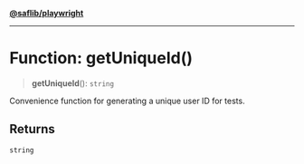 [**@saflib/playwright**](../../../index.md)

---

# Function: getUniqueId()

> **getUniqueId**(): `string`

Convenience function for generating a unique user ID for tests.

## Returns

`string`
